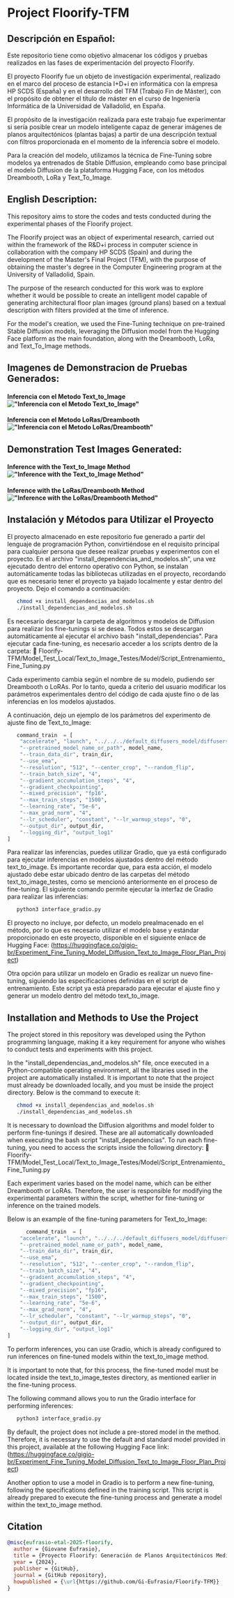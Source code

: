 # Project Floorify-TFM

## Descripción en Español:

Este repositorio tiene como objetivo almacenar los códigos y pruebas realizados en las fases de experimentación del proyecto Floorify.

El proyecto Floorify fue un objeto de investigación experimental, realizado en el marco del proceso de estancia I+D+i en informática con la empresa HP SCDS (España) y en el desarrollo del TFM (Trabajo Fin de Máster), con el propósito de obtener el título de máster en el curso de Ingeniería Informática de la Universidad de Valladolid, en España.

El propósito de la investigación realizada para este trabajo fue experimentar si sería posible crear un modelo inteligente capaz de generar imágenes de planos arquitectónicos (plantas bajas) a partir de una descripción textual con filtros proporcionada en el momento de la inferencia sobre el modelo.

Para la creación del modelo, utilizamos la técnica de Fine-Tuning sobre modelos ya entrenados de Stable Diffusion, empleando como base principal el modelo Diffusion de la plataforma Hugging Face, con los métodos Dreambooth, LoRa y Text_To_Image.

## English Description:

This repository aims to store the codes and tests conducted during the experimental phases of the Floorify project.

The Floorify project was an object of experimental research, carried out within the framework of the R&D+i process in computer science in collaboration with the company HP SCDS (Spain) and during the development of the Master's Final Project (TFM), with the purpose of obtaining the master's degree in the Computer Engineering program at the University of Valladolid, Spain.

The purpose of the research conducted for this work was to explore whether it would be possible to create an intelligent model capable of generating architectural floor plan images (ground plans) based on a textual description with filters provided at the time of inference.

For the model's creation, we used the Fine-Tuning technique on pre-trained Stable Diffusion models, leveraging the Diffusion model from the Hugging Face platform as the main foundation, along with the Dreambooth, LoRa, and Text_To_Image methods.

## Imagenes de Demonstracion de Pruebas Generados:

#### Inferencia con el Metodo Text_to_Image !["Inferencia con el Metodo Text_to_Image"](git_Img/Modelo2prompt2_TextToImage.png)

#### Inferencia con el Metodo LoRas/Dreambooth !["Inferencia con el Metodo LoRas/Dreambooth"](git_Img/Pruebas_02_LoRas.png)

## Demonstration Test Images Generated:

#### Inference with the Text_to_Image Method !["Inference with the Text_to_Image Method"](git_Img/Modelo2prompt2_TextToImage.png)

#### Inference with the LoRas/Dreambooth Method !["Inference with the LoRas/Dreambooth Method"](git_Img/Pruebas_02_LoRas.png)

## Instalación y Métodos para Utilizar el Proyecto

El proyecto almacenado en este repositorio fue generado a partir del lenguaje de programación Python, convirtiéndose en el requisito principal para cualquier persona que desee realizar pruebas y experimentos con el proyecto.
En el archivo "install_dependencias_and_modelos.sh", una vez ejecutado dentro del entorno operativo con Python, se instalan automáticamente todas las bibliotecas utilizadas en el proyecto, recordando que es necesario tener el proyecto ya bajado localmente y estar dentro del proyecto. Dejo el comando a continuación:

```bash
   chmod +x install_dependencias_and_modelos.sh
   ./install_dependencias_and_modelos.sh
```

Es necesario descargar la carpeta de algoritmos y modelos de Diffusion para realizar los fine-tunings si se desea. Todos estos se descargan automáticamente al ejecutar el archivo bash "install_dependencias". Para ejecutar cada fine-tuning, es necesario acceder a los scripts dentro de la carpeta: 📂 Floorify-TFM/Model_Test_Local/Text_to_Image_Testes/Model/Script_Entrenamiento_Fine_Tuning.py

Cada experimento cambia según el nombre de su modelo, pudiendo ser Dreambooth o LoRAs. Por lo tanto, queda a criterio del usuario modificar los parámetros experimentales dentro del código de cada ajuste fino o de las inferencias en los modelos ajustados.

A continuación, dejo un ejemplo de los parámetros del experimento de ajuste fino de Text_to_Image:

```python
   command_train  = [
    "accelerate", "launch", "../../../default_diffusers_model/diffusers/examples/text_to_image/train_text_to_image.py",
    "--pretrained_model_name_or_path", model_name,
    "--train_data_dir", train_dir,
    "--use_ema",
    "--resolution", "512", "--center_crop", "--random_flip",
    "--train_batch_size", "4",
    "--gradient_accumulation_steps", "4",
    "--gradient_checkpointing",
    "--mixed_precision", "fp16",
    "--max_train_steps", "1500",
    "--learning_rate", "5e-6",
    "--max_grad_norm", "4",
    "--lr_scheduler", "constant", "--lr_warmup_steps", "0",
    "--output_dir", output_dir,
    "--logging_dir", "output_log1"
]
```

Para realizar las inferencias, puedes utilizar Gradio, que ya está configurado para ejecutar inferencias en modelos ajustados dentro del método text_to_image. Es importante recordar que, para esta acción, el modelo ajustado debe estar ubicado dentro de las carpetas del método text_to_image_testes, como se mencionó anteriormente en el proceso de fine-tuning. El siguiente comando permite ejecutar la interfaz de Gradio para realizar las inferencias:

```bash
   python3 interface_gradio.py
```

El proyecto no incluye, por defecto, un modelo prealmacenado en el método, por lo que es necesario utilizar el modelo base y estándar proporcionado en este proyecto, disponible en el siguiente enlace de Hugging Face: (https://huggingface.co/gigio-br/Experiment_Fine_Tuning_Model_Diffusion_Text_to_Image_Floor_Plan_Project) 

Otra opción para utilizar un modelo en Gradio es realizar un nuevo fine-tuning, siguiendo las especificaciones definidas en el script de entrenamiento. Este script ya está preparado para ejecutar el ajuste fino y generar un modelo dentro del método text_to_image.

## Installation and Methods to Use the Project

The project stored in this repository was developed using the Python programming language, making it a key requirement for anyone who wishes to conduct tests and experiments with this project.

In the "install_dependencias_and_modelos.sh" file, once executed in a Python-compatible operating environment, all the libraries used in the project are automatically installed. It is important to note that the project must already be downloaded locally, and you must be inside the project directory. Below is the command to execute it:

```bash
   chmod +x install_dependencias_and_modelos.sh
   ./install_dependencias_and_modelos.sh
```

It is necessary to download the Diffusion algorithms and model folder to perform fine-tunings if desired. These are all automatically downloaded when executing the bash script "install_dependencias". To run each fine-tuning, you need to access the scripts inside the following directory: 📂 Floorify-TFM/Model_Test_Local/Text_to_Image_Testes/Model/Script_Entrenamiento_Fine_Tuning.py

Each experiment varies based on the model name, which can be either Dreambooth or LoRAs. Therefore, the user is responsible for modifying the experimental parameters within the script, whether for fine-tuning or inference on the trained models.

Below is an example of the fine-tuning parameters for Text_to_Image:

```python
      command_train  = [
    "accelerate", "launch", "../../../default_diffusers_model/diffusers/examples/text_to_image/train_text_to_image.py",
    "--pretrained_model_name_or_path", model_name,
    "--train_data_dir", train_dir,
    "--use_ema",
    "--resolution", "512", "--center_crop", "--random_flip",
    "--train_batch_size", "4",
    "--gradient_accumulation_steps", "4",
    "--gradient_checkpointing",
    "--mixed_precision", "fp16",
    "--max_train_steps", "1500",
    "--learning_rate", "5e-6",
    "--max_grad_norm", "4",
    "--lr_scheduler", "constant", "--lr_warmup_steps", "0",
    "--output_dir", output_dir,
    "--logging_dir", "output_log1"
]
```

To perform inferences, you can use Gradio, which is already configured to run inferences on fine-tuned models within the text_to_image method.

It is important to note that, for this process, the fine-tuned model must be located inside the text_to_image_testes directory, as mentioned earlier in the fine-tuning process.

The following command allows you to run the Gradio interface for performing inferences:

```bash
   python3 interface_gradio.py
```

By default, the project does not include a pre-stored model in the method. Therefore, it is necessary to use the default and standard model provided in this project, available at the following Hugging Face link: (https://huggingface.co/gigio-br/Experiment_Fine_Tuning_Model_Diffusion_Text_to_Image_Floor_Plan_Project) 

Another option to use a model in Gradio is to perform a new fine-tuning, following the specifications defined in the training script. This script is already prepared to execute the fine-tuning process and generate a model within the text_to_image method.

## Citation

```bibtex
@misc{eufrasio-etal-2025-floorify,
  author = {Giovane Eufrasio},
  title = {Proyecto Floorify: Generación de Planos Arquitectónicos Mediante Inteligencia Artificial Generativa},
  year = {2024},
  publisher = {GitHub},
  journal = {GitHub repository},
  howpublished = {\url{https://github.com/Gi-Eufrasio/Floorify-TFM}}
}
```

